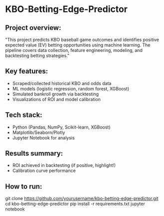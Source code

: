 # KBO-Betting-Edge-Predictor

## Project overview:

"This project predicts KBO baseball game outcomes and identifies positive expected value (EV) betting opportunities using machine learning. The pipeline covers data collection, feature engineering, modeling, and backtesting betting strategies."

## Key features:

- Scraped/collected historical KBO and odds data
- ML models (logistic regression, random forest, XGBoost)
- Simulated bankroll growth via backtesting
- Visualizations of ROI and model calibration

## Tech stack:

- Python (Pandas, NumPy, Scikit-learn, XGBoost)
- Matplotlib/Seaborn/Plotly
- Jupyter Notebook for analysis

## Results summary:

- ROI achieved in backtesting (if positive, highlight!)
- Calibration curve performance

## How to run:
  git clone https://github.com/yourusername/kbo-betting-edge-predictor.git
  cd kbo-betting-edge-predictor
  pip install -r requirements.txt
  jupyter notebook
